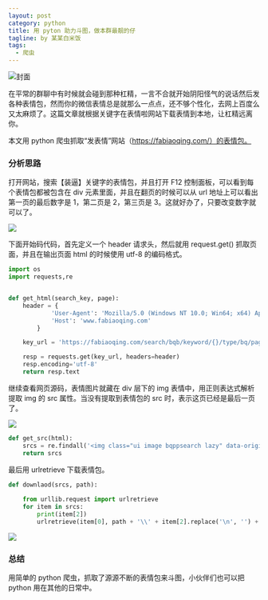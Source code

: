 ```yaml
---
layout: post
category: python
title: 用 pyton 助力斗图，做本群最靓的仔
tagline: by 某某白米饭
tags:
  - 爬虫
---
```


![封面](https://files.mdnice.com/user/15960/b3638a6d-e90f-4d35-840b-f1825c3c968a.png)

在平常的群聊中有时候就会碰到那种杠精，一言不合就开始阴阳怪气的说话然后发各种表情包，然而你的微信表情总是就那么一点点，还不够个性化，去网上百度么又太麻烦了。这篇文章就根据关键字在表情啦网站下载表情到本地，让杠精远离你。

本文用 python 爬虫抓取“发表情”网站（https://fabiaoqing.com/）的表情包。

<!--more-->

### 分析思路

打开网站，搜索【装逼】关键字的表情包，并且打开 F12 控制面板，可以看到每个表情包都被包含在 div 元素里面，并且在翻页的时候可以从 url 地址上可以看出第一页的最后数字是 1，第二页是 2，第三页是 3。这就好办了，只要改变数字就可以了。

![](https://files.mdnice.com/user/15960/af38ede0-db5b-4e6c-97cd-0ef349bbe6da.png)

下面开始码代码，首先定义一个 header 请求头，然后就用 request.get() 抓取页面，并且在输出页面 html 的时候使用 utf-8 的编码格式。

```python
import os
import requests,re


def get_html(search_key, page):
    header = {
            'User-Agent': 'Mozilla/5.0 (Windows NT 10.0; Win64; x64) AppleWebKit/537.36 (KHTML, like Gecko) Chrome/96.0.4664.110 Safari/537.36',
            'Host': 'www.fabiaoqing.com'
        }

    key_url = 'https://fabiaoqing.com/search/bqb/keyword/{}/type/bq/page/{}.html'.format(search_key, page)

    resp = requests.get(key_url, headers=header)
    resp.encoding='utf-8'
    return resp.text
```

继续查看网页源码，表情图片就藏在 div 层下的 img 表情中，用正则表达式解析提取 img 的 src 属性。当没有提取到表情包的 src 时，表示这页已经是最后一页了。

![](https://files.mdnice.com/user/15960/7a92fcc4-1149-4c38-bfc2-b88904fe0652.png)

```python
def get_src(html):
    srcs = re.findall('<img class="ui image bqppsearch lazy" data-original="(.*?)" title="(.*?)"',html,re.S)
    return srcs
```

最后用 urlretrieve 下载表情包。

```python
def downlaod(srcs, path):
    
    from urllib.request import urlretrieve
    for item in srcs:
        print(item[2])
        urlretrieve(item[0], path + '\\' + item[2].replace('\n', '') + '.png')

```

![](https://files.mdnice.com/user/15960/b3638a6d-e90f-4d35-840b-f1825c3c968a.png)

### 总结

用简单的 python 爬虫，抓取了源源不断的表情包来斗图，小伙伴们也可以把 python 用在其他的日常中。
